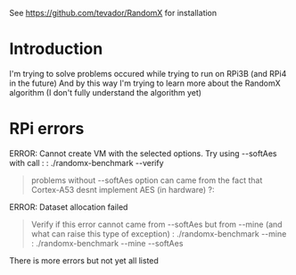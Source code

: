 See https://github.com/tevador/RandomX for installation

# Introduction
I'm trying to solve problems occured while trying to run on RPi3B (and RPi4 in the future)
And by this way I'm trying to learn more about the RandomX algorithm (I don't fully understand the algorithm yet)

# RPi errors
ERROR: Cannot create VM with the selected options. Try using --softAes with call :
: ./randomx-benchmark --verify
> problems without --softAes option can came from the  fact that Cortex-A53 desnt implement AES (in hardware) ?:
 
ERROR: Dataset allocation failed
> Verify if this error cannot came from --softAes but from --mine (and what can raise this type of exception)
: ./randomx-benchmark --mine
: ./randomx-benchmark --mine --softAes

There is more errors but not yet all listed
